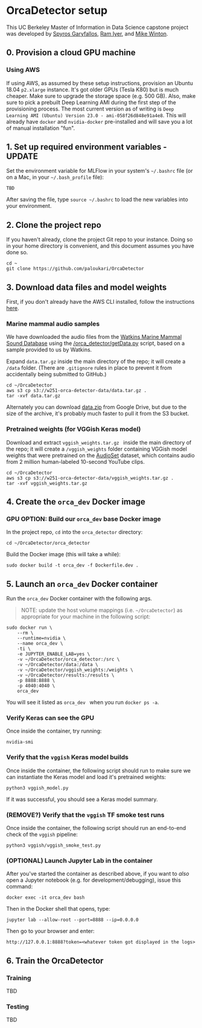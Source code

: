# OrcaDetector setup

This UC Berkeley Master of Information in Data Science capstone project was developed by
[Spyros Garyfallos](mailto:spiros.garifallos@berkeley.edu ), [Ram Iyer](mailto:ram.iyer@berkeley.edu), and [Mike Winton](mailto:mwinton@berkeley.edu).

## 0. Provision a cloud GPU machine

### Using AWS

If using AWS, as assumed by these setup instructions, provision an Ubuntu 18.04 `p2.xlarge` instance.  It's got older GPUs (Tesla K80) but is much cheaper.  Make sure to upgrade the storage space (e.g. 500 GB).  Also, make sure to pick a prebuilt Deep Learning AMI during the first step of the provisioning process. The most current version as of writing is `Deep Learning AMI (Ubuntu) Version 23.0 - ami-058f26d848e91a4e8`. This will already have `docker` and `nvidia-docker` pre-installed and will save you a lot of manual installation "fun".

## 1. Set up required environment variables - UPDATE

Set the environment variable for MLFlow in your system's `~/.bashrc` file (or on a Mac, in your `~/.bash_profile` file):

```
TBD
```

After saving the file, type `source ~/.bashrc` to load the new variables into your environment.


## 2. Clone the project repo

If you haven't already, clone the project Git repo to your instance.  Doing so in your home directory is convenient, and this document assumes you have done so.

```
cd ~
git clone https://github.com/paloukari/OrcaDetector
```

## 3. Download data files and model weights

First, if you don't already have the AWS CLI installed, follow the instructions [here](https://docs.aws.amazon.com/cli/latest/userguide/cli-chap-install.html).

### Marine mammal audio samples

We have downloaded the audio files from the [Watkins Marine Mammal Sound Database](https://cis.whoi.edu/science/B/whalesounds/fullCuts.cfm) using the [/orca_detector/getData.py](./orca_detector/getData.py) script, based on a sample provided to us by Watkins.

Expand `data.tar.gz` inside the main directory of the repo; it will create a `/data` folder.  (There are `.gitignore` rules in place to prevent it from accidentally being submitted to GitHub.)

```
cd ~/OrcaDetector
aws s3 cp s3://w251-orca-detector-data/data.tar.gz .
tar -xvf data.tar.gz
```

Alternately you can download [data.zip](https://drive.google.com/file/d/10mGIptby8SEf4yk0m57mVtiXCgRQrgTc/view?usp=sharing) from Google Drive, but due to the size of the archive, it's probably much faster to pull it from the S3 bucket.

### Pretrained weights (for VGGish Keras model)

Download and extract `vggish_weights.tar.gz ` inside the main directory of the repo; it will create a `/vggish_weights` folder containing VGGish model weights that were pretrained on the [AudioSet](https://research.google.com/audioset/index.html) dataset, which contains audio from 2 million human-labeled 10-second YouTube clips.

```
cd ~/OrcaDetector
aws s3 cp s3://w251-orca-detector-data/vggish_weights.tar.gz .
tar -xvf vggish_weights.tar.gz
```

## 4. Create the `orca_dev` Docker image

### GPU OPTION: Build our `orca_dev` base Docker image

In the project repo, `cd` into the `orca_detector` directory:

```
cd ~/OrcaDetector/orca_detector
```

Build the Docker image (this will take a while):

```
sudo docker build -t orca_dev -f Dockerfile.dev .
```

## 5. Launch an `orca_dev` Docker container

Run the `orca_dev` Docker container with the following args.  

> NOTE: update the host volume mappings (i.e. `~/OrcaDetector`) as appropriate for your machine in the following script:

```
sudo docker run \
    --rm \
    --runtime=nvidia \
    --name orca_dev \
    -ti \
    -e JUPYTER_ENABLE_LAB=yes \
    -v ~/OrcaDetector/orca_detector:/src \
    -v ~/OrcaDetector/data:/data \
    -v ~/OrcaDetector/vggish_weights:/weights \
    -v ~/OrcaDetector/results:/results \
    -p 8888:8888 \
    -p 4040:4040 \
    orca_dev
```

You will see it listed as `orca_dev ` when you run `docker ps -a`.  

### Verify Keras can see the GPU

Once inside the container, try running:

```
nvidia-smi
```

### Verify that the `vggish` Keras model builds

Once inside the container, the following script should run to make sure we can instantiate the Keras model and load it's pretrained weights:

```
python3 vggish_model.py
```

If it was successful, you should see a Keras model summary.


### (REMOVE?) Verify that the `vggish` TF smoke test runs

Once inside the container, the following script should run an end-to-end check of the `vggish` pipeline:

```
python3 vggish/vggish_smoke_test.py
```

### (OPTIONAL) Launch Jupyter Lab in the container

After you've started the container as described above, if you want to _also_ open a Jupyter notebook (e.g. for development/debugging), issue this command:

```
docker exec -it orca_dev bash
```

Then in the Docker shell that opens, type:

```
jupyter lab --allow-root --port=8888 --ip=0.0.0.0
```

Then go to your browser and enter:

```
http://127.0.0.1:8888?token=<whatever token got displayed in the logs>
```


## 6. Train the OrcaDetector

### Training

TBD

### Testing

TBD
